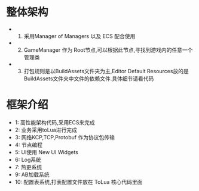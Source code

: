 ﻿# 整体架构
* 1. 采用Manager of Managers 以及 ECS 配合使用 
* 2. GameManager 作为 Root节点,可以根据此节点,寻找到游戏内的任意一个管理类
* 3. 打包规则是以BuildAssets文件夹为主,Editor Default Resources放的是BuildAssets文件夹中文件的依赖文件.具体细节请看代码
# 框架介绍
* 1:  高性能架构代码,采用ECS来完成
* 2:  业务采用toLua进行完成
* 3:  网络KCP,TCP,Protobuf 作为协议包传输
* 4:  节点编程
* 5:  UI使用 New UI Widgets
* 6:  Log系统
* 7:  热更系统
* 9:  AB加载系统
* 10: 配置表系统,打表配置文件放在 ToLua 核心代码里面